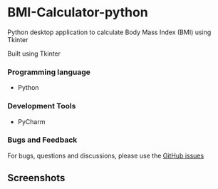# BMI-Calculator-python
Python desktop application to calculate Body Mass Index (BMI) using Tkinter

Built using Tkinter

### Programming language
- Python

### Development Tools
- PyCharm

### Bugs and Feedback
For bugs, questions and discussions, please use the <a href="https://github.com/reshmaharidhas/BMI-Calculator-python/issues">GitHub issues</a>

## Screenshots
